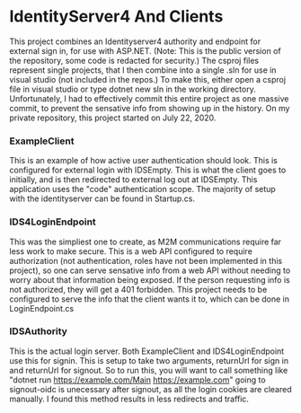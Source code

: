 # IdentityServer4 And Clients
This project combines an Identityserver4 authority and endpoint for external sign in, for use with ASP.NET. (Note: This is the public version of the repository, some code is redacted for security.)
The csproj files represent single projects, that I then combine into a single .sln for use in visual studio (not included in the repos.) To make this, either open a csproj file in visual studio or type dotnet new sln in the working directory. Unfortunately, I had to effectively commit this entire project as one massive commit, to prevent the sensative info from showing up in the history. On my private repository, this project started on July 22, 2020. 
### ExampleClient
This is an example of how active user authentication should look. This is configured for external login with IDSEmpty. This is what the client goes to initially, and is then redirected to external log out at IDSEmpty. This application uses the "code" authentication scope. The majority of setup with the identityserver can be found in Startup.cs.
### IDS4LoginEndpoint
This was the simpliest one to create, as M2M communications require far less work to make secure. This is a web API configured to require authorization (not authentication, roles have not been implemented in this project), so one can serve sensative info from a web API without needing to worry about that information being exposed. If the person requesting info is not authorized, they will get a 401 forbidden. This project needs to be configured to serve the info that the client wants it to, which can be done in LoginEndpoint.cs
### IDSAuthority
This is the actual login server. Both ExampleClient and IDS4LoginEndpoint use this for signin. This is setup to take two arguments, returnUrl for sign in and returnUrl for signout. So to run this, you will want to call something like "dotnet run https://example.com/Main https://example.com" going to signout-oidc is unecessary after signout, as all the login cookies are cleared manually. I found this method results in less redirects and traffic.


